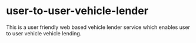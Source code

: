 # user-to-user-vehicle-lender
This is a user friendly web based vehicle lender service which enables user to user vehicle vehicle lending.
